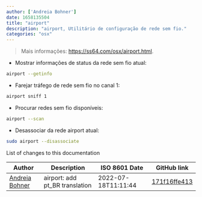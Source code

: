 ```yaml
---
author: ['Andreia Bohner']
date: 1658135504
title: "airport"
description: "airport, Utilitário de configuração de rede sem fio."
categories: "osx"
---
```

> Mais informações: <https://ss64.com/osx/airport.html>.

- Mostrar informações de status da rede sem fio atual:

```bash
airport --getinfo
```

- Farejar tráfego de rede sem fio no canal 1:

```bash
airport sniff 1
```

- Procurar redes sem fio disponíveis:

```bash
airport --scan
```

- Desassociar da rede airport atual:

```bash
sudo airport --disassociate
```
List of changes to this documentation


Author | Description | ISO 8601 Date | GitHub link
------|-----|-----|-----
[Andreia Bohner](mailto:andreiabohner@gmail.com) | airport: add pt_BR translation | 2022-07-18T11:11:44 | [171f16ffe413](https://github.com/tldr-pages/tldr/commit/171f16ffe413a44f29ac4ac81f7f705d3457c1df)

